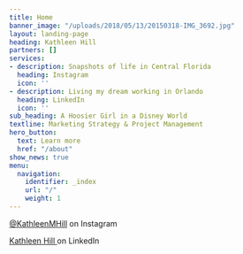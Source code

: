 ```yaml
---
title: Home
banner_image: "/uploads/2018/05/13/20150318-IMG_3692.jpg"
layout: landing-page
heading: Kathleen Hill
partners: []
services:
- description: Snapshots of life in Central Florida
  heading: Instagram
  icon: ''
- description: Living my dream working in Orlando
  heading: LinkedIn
  icon: ''
sub_heading: A Hoosier Girl in a Disney World
textline: Marketing Strategy & Project Management
hero_button:
  text: Learn more
  href: "/about"
show_news: true
menu:
  navigation:
    identifier: _index
    url: "/"
    weight: 1
---
```

[@KathleenMHill](https://www.instagram.com/kathleenmhill/) on Instagram

[Kathleen Hill ](https://www.linkedin.com/in/kmdenta/)on LinkedIn